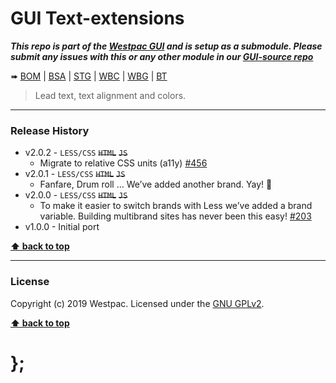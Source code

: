 GUI Text-extensions
===================

***This repo is part of the [Westpac GUI](http://gel.westpacgroup.com.au/GUI/) and is setup as a submodule. Please submit any issues with this or any other
module in our [GUI-source repo](https://github.com/WestpacCXTeam/GUI-source/issues)***

➠
[BOM](http://westpaccxteam.github.io/GUI-text-extensions/tests/BOM/) |
[BSA](http://westpaccxteam.github.io/GUI-text-extensions/tests/BSA/) |
[STG](http://westpaccxteam.github.io/GUI-text-extensions/tests/STG/) |
[WBC](http://westpaccxteam.github.io/GUI-text-extensions/tests/WBC/) |
[WBG](http://westpaccxteam.github.io/GUI-text-extensions/tests/WBG/) |
[BT](http://westpaccxteam.github.io/GUI-text-extensions/tests/BT/)

> Lead text, text alignment and colors.

----------------------------------------------------------------------------------------------------------------------------------------------------------------


### Release History

* v2.0.2 - `LESS/CSS` ~~`HTML`~~ ~~`JS`~~
	* Migrate to relative CSS units (a11y)
		[#456](https://github.com/WestpacCXTeam/GUI-source/issues/456)
* v2.0.1 - `LESS/CSS` ~~`HTML`~~ ~~`JS`~~
	* Fanfare, Drum roll … We’ve added another brand. Yay! :clap:
* v2.0.0 - `LESS/CSS` ~~`HTML`~~ ~~`JS`~~
	* To make it easier to switch brands with Less we’ve added a brand variable. Building multibrand sites has never been this easy!
		[#203](https://github.com/WestpacCXTeam/GUI-source/issues/203)
* v1.0.0 - Initial port

**[⬆ back to top](#content)**


----------------------------------------------------------------------------------------------------------------------------------------------------------------


### License

Copyright (c) 2019 Westpac. Licensed under the [GNU GPLv2](https://raw.githubusercontent.com/WestpacCXTeam/GUI-text-extensions/master/LICENSE).

**[⬆ back to top](#content)**

# };